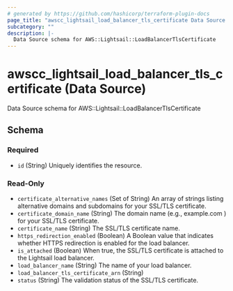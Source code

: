 ```yaml
---
# generated by https://github.com/hashicorp/terraform-plugin-docs
page_title: "awscc_lightsail_load_balancer_tls_certificate Data Source - terraform-provider-awscc"
subcategory: ""
description: |-
  Data Source schema for AWS::Lightsail::LoadBalancerTlsCertificate
---
```


# awscc_lightsail_load_balancer_tls_certificate (Data Source)

Data Source schema for AWS::Lightsail::LoadBalancerTlsCertificate



<!-- schema generated by tfplugindocs -->
## Schema

### Required

- `id` (String) Uniquely identifies the resource.

### Read-Only

- `certificate_alternative_names` (Set of String) An array of strings listing alternative domains and subdomains for your SSL/TLS certificate.
- `certificate_domain_name` (String) The domain name (e.g., example.com ) for your SSL/TLS certificate.
- `certificate_name` (String) The SSL/TLS certificate name.
- `https_redirection_enabled` (Boolean) A Boolean value that indicates whether HTTPS redirection is enabled for the load balancer.
- `is_attached` (Boolean) When true, the SSL/TLS certificate is attached to the Lightsail load balancer.
- `load_balancer_name` (String) The name of your load balancer.
- `load_balancer_tls_certificate_arn` (String)
- `status` (String) The validation status of the SSL/TLS certificate.
